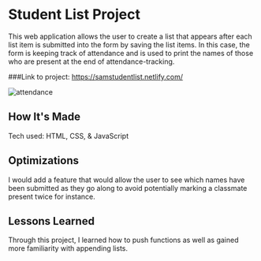 # Student List Project

This web application allows the user to create a list that appears after each list item is submitted into the form by saving the list items. In this case, the form is keeping track of attendance and is used to print the names of those who are present at the end of attendance-tracking.

###Link to project: https://samstudentlist.netlify.com/

![attendance](https://user-images.githubusercontent.com/47072462/53622220-2104bc80-3bc7-11e9-99bc-f793f1145e37.png)

## How It's Made

Tech used: HTML, CSS, & JavaScript

## Optimizations

I would add a feature that would allow the user to see which names have been submitted as they go along to avoid potentially marking a classmate present twice for instance.

## Lessons Learned
Through this project, I learned how to push functions as well as gained more familiarity with appending lists.
